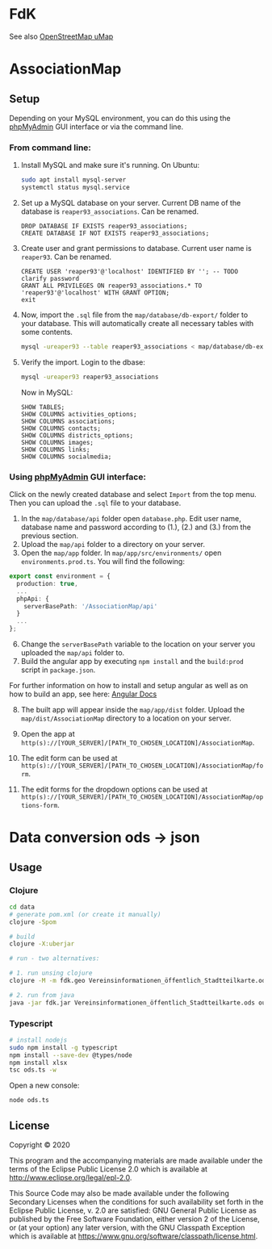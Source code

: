 # FdK

See also [OpenStreetMap uMap](https://wiki.openstreetmap.org/wiki/UMap)

# AssociationMap

## Setup

Depending on your MySQL environment, you can do this using the
[phpMyAdmin](https://www.phpmyadmin.net/) GUI interface or via the command line.

### From command line:

1. Install MySQL and make sure it's running. On Ubuntu:
   ```bash
   sudo apt install mysql-server
   systemctl status mysql.service
   ```

2. Set up a MySQL database on your server. Current DB name of the database is
   `reaper93_associations`. Can be renamed.
   ```mysql
   DROP DATABASE IF EXISTS reaper93_associations;
   CREATE DATABASE IF NOT EXISTS reaper93_associations;
   ```

3. Create user and grant permissions to database. Current user name is
   `reaper93`. Can be renamed.
   ```mysql
   CREATE USER 'reaper93'@'localhost' IDENTIFIED BY ''; -- TODO clarify password
   GRANT ALL PRIVILEGES ON reaper93_associations.* TO 'reaper93'@'localhost' WITH GRANT OPTION;
   exit
   ```

4. Now, import the `.sql` file from the `map/database/db-export/` folder to your
   database. This will automatically create all necessary tables with some
   contents.
   ```bash
   mysql -ureaper93 --table reaper93_associations < map/database/db-export/reaper93_associations.sql
   ```

5. Verify the import. Login to the dbase:
   ```bash
   mysql -ureaper93 reaper93_associations
   ```
   Now in MySQL:
   ```mysql
   SHOW TABLES;
   SHOW COLUMNS activities_options;
   SHOW COLUMNS associations;
   SHOW COLUMNS contacts;
   SHOW COLUMNS districts_options;
   SHOW COLUMNS images;
   SHOW COLUMNS links;
   SHOW COLUMNS socialmedia;
   ```

### Using [phpMyAdmin](https://www.phpmyadmin.net/) GUI interface:
Click on the newly created database and select `Import` from the top menu. Then
you can upload the `.sql` file to your database.

1. In the `map/database/api` folder open `database.php`. Edit user name,
   database name and password according to (1.), (2.) and (3.) from the previous
   section.
2. Upload the `map/api` folder to a directory on your server.
3. Open the `map/app` folder. In `map/app/src/environments/` open
   `environments.prod.ts`. You will find the following:

```typescript
export const environment = {
  production: true,
  ...
  phpApi: {
    serverBasePath: '/AssociationMap/api'
  }
  ...
};
```

6. Change the `serverBasePath` variable to the location on your server you
   uploaded the `map/api` folder to.
7. Build the angular app by executing `npm install` and the `build:prod` script
   in `package.json`.

For further information on how to install and setup angular as well as on how to
build an app, see here: [Angular Docs](https://angular.io/guide/setup-local)

8. The built app will appear inside the `map/app/dist` folder. Upload the
   `map/dist/AssociationMap` directory to a location on your server.

9. Open the app at
   `http(s)://[YOUR_SERVER]/[PATH_TO_CHOSEN_LOCATION]/AssociationMap`.

10. The edit form can be used at
    `http(s)://[YOUR_SERVER]/[PATH_TO_CHOSEN_LOCATION]/AssociationMap/form`.

11. The edit forms for the dropdown options can be used at
    `http(s)://[YOUR_SERVER]/[PATH_TO_CHOSEN_LOCATION]/AssociationMap/options-form`.

# Data conversion ods -> json

## Usage

### Clojure
```bash
cd data
# generate pom.xml (or create it manually)
clojure -Spom

# build
clojure -X:uberjar

# run - two alternatives:

# 1. run unsing clojure
clojure -M -m fdk.geo Vereinsinformationen_öffentlich_Stadtteilkarte.ods out.umap

# 2. run from java
java -jar fdk.jar Vereinsinformationen_öffentlich_Stadtteilkarte.ods out.umap
```

### Typescript

```bash
# install nodejs
sudo npm install -g typescript
npm install --save-dev @types/node
npm install xlsx
tsc ods.ts -w
```
Open a new console:
```bash
node ods.ts
```


## License

Copyright © 2020

This program and the accompanying materials are made available under the
terms of the Eclipse Public License 2.0 which is available at
http://www.eclipse.org/legal/epl-2.0.

This Source Code may also be made available under the following Secondary
Licenses when the conditions for such availability set forth in the Eclipse
Public License, v. 2.0 are satisfied: GNU General Public License as published by
the Free Software Foundation, either version 2 of the License, or (at your
option) any later version, with the GNU Classpath Exception which is available
at https://www.gnu.org/software/classpath/license.html.
